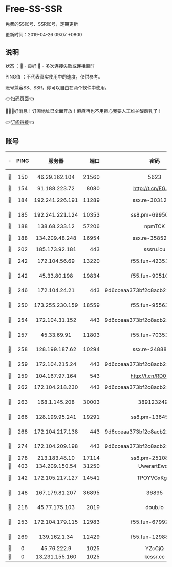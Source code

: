 # Free-SS-SSR

免费的SS账号、SSR账号，定期更新

更新时间：2019-04-26 09:07 +0800

## 说明

状态     ：🙂 - 良好 🙁 - 多次连接失败或连接超时

PING值   ：不代表真实使用中的速度，仅供参考。

账号兼容SS、SSR，你可以自由在两个软件中使用。

👉[扫码页面](https://liesauer.github.io/Free-SS-SSR/)👈

🎉🎉🎉好消息！订阅地址已全面开放！麻麻再也不用担心我要人工维护酸酸乳了！

👉[订阅链接](https://www.liesauer.net/yogurt/subscribe?ACCESS_TOKEN=DAYxR3mMaZAsaqUb)👈

## 账号

|-|PING|服务器|端口|密码|加密方式|区域|
|:----:|:----:|:-----:|-----:|:----:|:----:|:----:|
|🙂|150|46.29.162.104|21560|5623|aes-128-ctr|RU|
|🙂|154|91.188.223.72|8080|http://t.cn/EGJIyrl|rc4-md5|RU|
|🙂|184|192.241.226.191|11289|ssx.re-30312504|aes-256-cfb|US|
|🙂|185|192.241.221.124|10353|ss8.pm-69950970|aes-256-cfb|US|
|🙂|188|138.68.233.12|57206|npmTCK|rc4-md5|US|
|🙂|188|134.209.48.248|16954|ssx.re-35852205|aes-256-cfb|US|
|🙂|202|185.173.92.181|443|sssru.icu|rc4-md5|RU|
|🙂|242|172.104.56.69|13220|f55.fun-42351111|aes-256-cfb|SG|
|🙂|242|45.33.80.198|19834|f55.fun-90510062|aes-256-cfb|US|
|🙂|246|172.104.24.21|443|9d6cceaa373bf2c8acb22e60b6a58be6|aes-256-cfb|US|
|🙂|250|173.255.230.159|18559|f55.fun-95563135|aes-256-cfb|US|
|🙂|254|172.104.31.152|443|9d6cceaa373bf2c8acb22e60b6a58be6|aes-256-cfb|US|
|🙂|257|45.33.69.91|11803|f55.fun-70351171|aes-256-cfb|US|
|🙂|258|128.199.187.62|10294|ssx.re-24888501|aes-256-cfb|SG|
|🙂|259|172.104.215.24|443|9d6cceaa373bf2c8acb22e60b6a58be6|aes-256-cfb|US|
|🙂|259|104.167.97.164|543|http://t.cn/RD0D7sx|rc4-md5|CA|
|🙂|262|172.104.218.230|443|9d6cceaa373bf2c8acb22e60b6a58be6|aes-256-cfb|US|
|🙂|263|168.1.145.208|30003|3891232494|aes-256-cfb|AU|
|🙂|266|128.199.95.241|19291|ss8.pm-13645319|aes-256-cfb|SG|
|🙂|268|172.104.217.138|443|9d6cceaa373bf2c8acb22e60b6a58be6|aes-256-cfb|US|
|🙂|274|172.104.209.198|443|9d6cceaa373bf2c8acb22e60b6a58be6|aes-256-cfb|US|
|🙂|278|213.183.48.10|17114|ss8.pm-25108504|rc4-md5|RU|
|🙂|403|134.209.150.54|31250|UwerartEwqe|chacha20|IN|
|🙂|142|172.105.217.127|14541|TPOYVGxKglpi|aes-256-cfb|JP|
|🙂|148|167.179.81.207|36895|36895|aes-256-cfb|JP|
|🙂|218|45.77.175.103|2019|doub.io|aes-128-ctr|SG|
|🙂|253|172.104.179.115|12983|f55.fun-67992168|aes-256-cfb|SG|
|🙂|269|139.162.1.34|12429|f55.fun-12988715|aes-256-cfb|SG|
|🙁|0|45.76.222.9|1025|YZcCjQ|rc4-md5|JP|
|🙁|0|13.231.155.160|1025|kcssr.cc|rc4-md5|JP|
